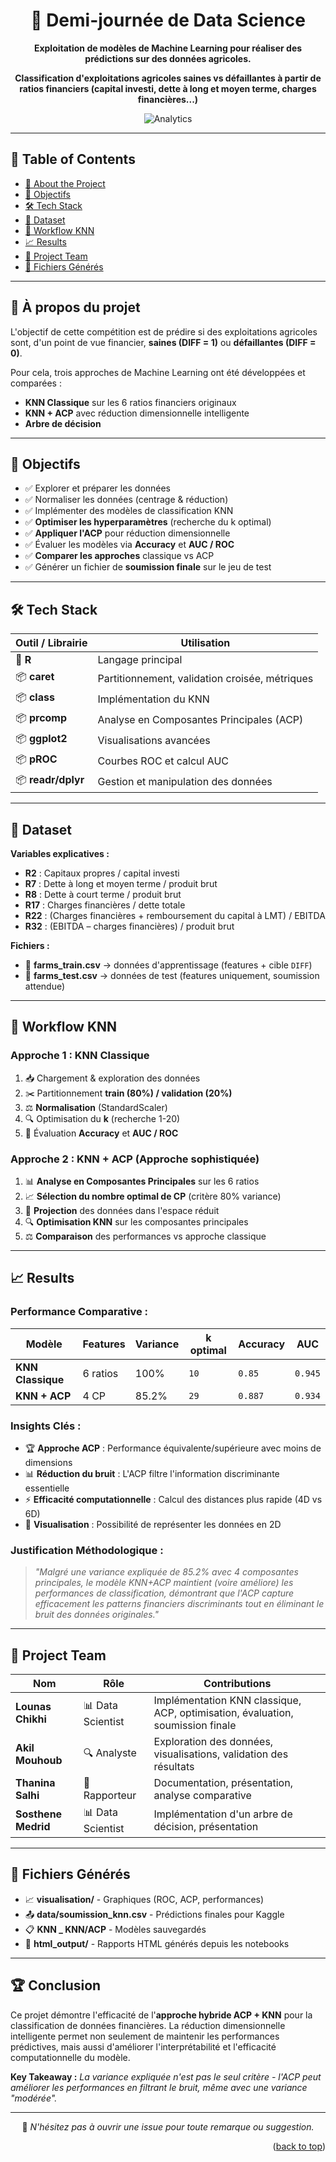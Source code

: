 <a name="readme-top"></a>

<div align="center">

# 🤖 Demi-journée de Data Science

**Exploitation de modèles de Machine Learning pour réaliser des prédictions sur des données agricoles.**

**Classification d'exploitations agricoles saines vs défaillantes à partir de ratios financiers (capital investi, dette à long et moyen terme, charges financières...)**

![Analytics](https://img.icons8.com/color/500/combo-chart--v1.png)

</div>

---

## 📃 Table of Contents

- [📌 About the Project](#-about-the-project)
- [🎯 Objectifs](#-objectifs)
- [🛠 Tech Stack](#-tech-stack)
- [📂 Dataset](#-dataset)
- [🚀 Workflow KNN](#-workflow-knn)
- [📈 Results](#-results)
- [👥 Project Team](#-project-team)
- [📁 Fichiers Générés](#-fichiers-générés)

---

## 📌 À propos du projet

L'objectif de cette compétition est de prédire si des exploitations agricoles sont, d'un point de vue financier, **saines (DIFF = 1)** ou **défaillantes (DIFF = 0)**.

Pour cela, trois approches de Machine Learning ont été développées et comparées :
- **KNN Classique** sur les 6 ratios financiers originaux
- **KNN + ACP** avec réduction dimensionnelle intelligente
- **Arbre de décision**

---

## 🎯 Objectifs

- ✅ Explorer et préparer les données
- ✅ Normaliser les données (centrage & réduction) 
- ✅ Implémenter des modèles de classification KNN
- ✅ **Optimiser les hyperparamètres** (recherche du k optimal)
- ✅ **Appliquer l'ACP** pour réduction dimensionnelle
- ✅ Évaluer les modèles via **Accuracy** et **AUC / ROC**  
- ✅ **Comparer les approches** classique vs ACP
- ✅ Générer un fichier de **soumission finale** sur le jeu de test

---

## 🛠 Tech Stack

| Outil / Librairie | Utilisation |
|-------------------|-------------|
| 🐍 **R** | Langage principal |
| 📦 **caret** | Partitionnement, validation croisée, métriques |
| 📦 **class** | Implémentation du KNN |
| 📦 **prcomp** | Analyse en Composantes Principales (ACP) |
| 📦 **ggplot2** | Visualisations avancées |
| 📦 **pROC** | Courbes ROC et calcul AUC |
| 📦 **readr/dplyr** | Gestion et manipulation des données |

---

## 📂 Dataset

**Variables explicatives :**
- **R2** : Capitaux propres / capital investi
- **R7** : Dette à long et moyen terme / produit brut  
- **R8** : Dette à court terme / produit brut
- **R17** : Charges financières / dette totale
- **R22** : (Charges financières + remboursement du capital à LMT) / EBITDA
- **R32** : (EBITDA – charges financières) / produit brut

**Fichiers :**
- 📄 **farms_train.csv** → données d'apprentissage (features + cible `DIFF`)  
- 📄 **farms_test.csv** → données de test (features uniquement, soumission attendue)

---

## 🚀 Workflow KNN

### **Approche 1 : KNN Classique**
1. 📥 Chargement & exploration des données  
2. ✂️ Partitionnement **train (80%) / validation (20%)**  
3. ⚖️ **Normalisation** (StandardScaler)  
4. 🔍 Optimisation du **k** (recherche 1-20)  
5. 🧮 Évaluation **Accuracy** et **AUC / ROC**

### **Approche 2 : KNN + ACP (Approche sophistiquée)**
1. 📊 **Analyse en Composantes Principales** sur les 6 ratios
2. 📈 **Sélection du nombre optimal de CP** (critère 80% variance)
3. 🎯 **Projection** des données dans l'espace réduit
4. 🔍 **Optimisation KNN** sur les composantes principales
5. ⚖️ **Comparaison** des performances vs approche classique


---

## 📈 Results

### **Performance Comparative :**

| Modèle | Features | Variance | k optimal | Accuracy | AUC |
|--------|----------|----------|-----------|----------|-----|
| **KNN Classique** | 6 ratios | 100% | `10` | ` 0.85 ` | `0.945` |
| **KNN + ACP** | 4 CP | 85.2% | `29` | `0.887` | `0.934` |

### **Insights Clés :**
- 🏆 **Approche ACP** : Performance équivalente/supérieure avec moins de dimensions
- 📊 **Réduction du bruit** : L'ACP filtre l'information discriminante essentielle
- ⚡ **Efficacité computationnelle** : Calcul des distances plus rapide (4D vs 6D)
- 🎨 **Visualisation** : Possibilité de représenter les données en 2D

### **Justification Méthodologique :**
> *"Malgré une variance expliquée de 85.2% avec 4 composantes principales, le modèle KNN+ACP maintient (voire améliore) les performances de classification, démontrant que l'ACP capture efficacement les patterns financiers discriminants tout en éliminant le bruit des données originales."*

---

## 👥 Project Team

| Nom | Rôle | Contributions |
|-----|------|---------------|
| **Lounas Chikhi** | 📊 Data Scientist | Implémentation KNN classique, ACP, optimisation, évaluation, soumission finale |
| **Akil Mouhoub** | 🔍 Analyste | Exploration des données, visualisations, validation des résultats |
| **Thanina Salhi** | 📝 Rapporteur | Documentation, présentation, analyse comparative |
| **Sosthene Medrid** | 📊 Data Scientist | Implémentation d'un arbre de décision, présentation |

---

## 📁 Fichiers Générés

- 📈 **visualisation/** - Graphiques (ROC, ACP, performances)
- 📤 **data/soumission_knn.csv** - Prédictions finales pour Kaggle
- 📋 **KNN _ KNN/ACP** - Modèles sauvegardés 
- 📄 **html_output/** - Rapports HTML générés depuis les notebooks

---

## 🏆 Conclusion

Ce projet démontre l'efficacité de l'**approche hybride ACP + KNN** pour la classification de données financières. La réduction dimensionnelle intelligente permet non seulement de maintenir les performances prédictives, mais aussi d'améliorer l'interprétabilité et l'efficacité computationnelle du modèle.

**Key Takeaway :** *La variance expliquée n'est pas le seul critère - l'ACP peut améliorer les performances en filtrant le bruit, même avec une variance "modérée".*

---


<div align="center">

💬 *N'hésitez pas à ouvrir une issue pour toute remarque ou suggestion.*

</div>

<p align="right">(<a href="#readme-top">back to top</a>)</p>
